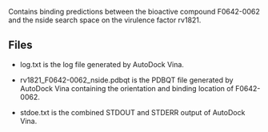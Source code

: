Contains binding predictions between the bioactive compound F0642-0062 and the nside search space on the virulence factor rv1821.

## Files

- log.txt is the log file generated by AutoDock Vina.

- rv1821_F0642-0062_nside.pdbqt is the PDBQT file generated by AutoDock Vina containing the orientation and binding location of F0642-0062.

- stdoe.txt is the combined STDOUT and STDERR output of AutoDock Vina.

